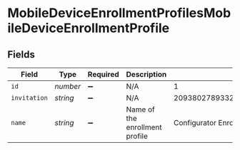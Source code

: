 # MobileDeviceEnrollmentProfilesMobileDeviceEnrollmentProfile


## Fields

| Field                                   | Type                                    | Required                                | Description                             | Example                                 |
| --------------------------------------- | --------------------------------------- | --------------------------------------- | --------------------------------------- | --------------------------------------- |
| `id`                                    | *number*                                | :heavy_minus_sign:                      | N/A                                     | 1                                       |
| `invitation`                            | *string*                                | :heavy_minus_sign:                      | N/A                                     | 209380278933254867453360473540460311869 |
| `name`                                  | *string*                                | :heavy_minus_sign:                      | Name of the enrollment profile          | Configurator Enrollment Profile         |